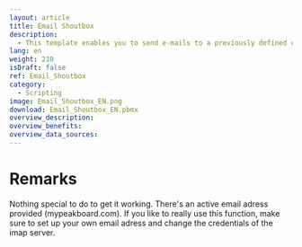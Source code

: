 ```yaml
---
layout: article
title: Email Shoutbox
description: 
  - This template enables you to send e-mails to a previously defined e-mail address and to display this information within a clear format. In the middle is the most recent e-mail, in the lower area of the visualization an overview of the last four e-mails with date, time, subject and the name of the sender.
lang: en
weight: 210
isDraft: false
ref: Email_Shoutbox
category:
  - Scripting
image: Email_Shoutbox_EN.png
download: Email_Shoutbox_EN.pbmx
overview_description:
overview_benefits:
overview_data_sources:
---
```

# Remarks
Nothing special to do to get it working. There's an active email adress provided (mypeakboard.com). If you like to really use this function, make sure to set up your own email adress and change the credentials of the imap server.